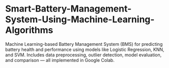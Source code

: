 # Smart-Battery-Management-System-Using-Machine-Learning-Algorithms
Machine Learning-based Battery Management System (BMS) for predicting battery health and performance using models like Logistic Regression, KNN, and SVM. Includes data preprocessing, outlier detection, model evaluation, and comparison — all implemented in Google Colab.
